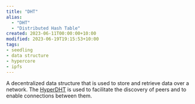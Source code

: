 ```yaml
---
title: "DHT"
alias:
  - "DHT"
  - "Distributed Hash Table"
created: 2023-06-11T00:00:00+10:00
modified: 2023-06-19T19:15:53+10:00
tags:
- seedling
- data structure
- hypercore
- ipfs
---
```


A decentralized data structure that is used to store and retrieve data over a network. The [HyperDHT](hyperdht.md) is used to facilitate the discovery of peers and to enable connections between them.